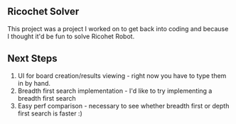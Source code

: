 Ricochet Solver
---------------

This project was a project I worked on to get back into coding and because I thought it'd be fun to solve Ricohet Robot.

Next Steps
----------
1.    UI for board creation/results viewing - right now you have to type them in by hand.
2.    Breadth first search implementation - I'd like to try implementing a breadth first search
3.    Easy perf comparison - necessary to see whether breadth first or depth first search is faster :)

